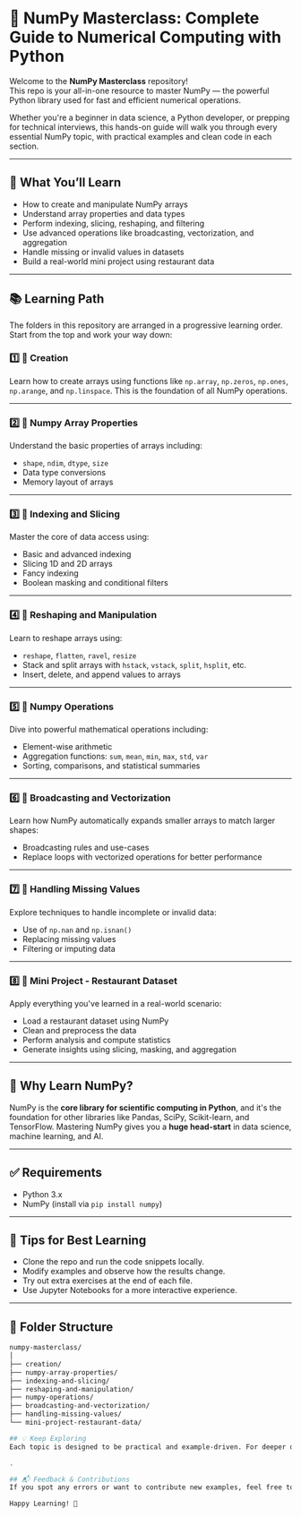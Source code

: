 # 📘 NumPy Masterclass: Complete Guide to Numerical Computing with Python

Welcome to the **NumPy Masterclass** repository!  
This repo is your all-in-one resource to master NumPy — the powerful Python library used for fast and efficient numerical operations.

Whether you're a beginner in data science, a Python developer, or prepping for technical interviews, this hands-on guide will walk you through every essential NumPy topic, with practical examples and clean code in each section.

---

## 🚀 What You’ll Learn

- How to create and manipulate NumPy arrays
- Understand array properties and data types
- Perform indexing, slicing, reshaping, and filtering
- Use advanced operations like broadcasting, vectorization, and aggregation
- Handle missing or invalid values in datasets
- Build a real-world mini project using restaurant data

---

## 📚 Learning Path

The folders in this repository are arranged in a progressive learning order. Start from the top and work your way down:

### 1️⃣ **📁 Creation**
Learn how to create arrays using functions like `np.array`, `np.zeros`, `np.ones`, `np.arange`, and `np.linspace`. This is the foundation of all NumPy operations.

---

### 2️⃣ **📁 Numpy Array Properties**
Understand the basic properties of arrays including:
- `shape`, `ndim`, `dtype`, `size`
- Data type conversions
- Memory layout of arrays

---

### 3️⃣ **📁 Indexing and Slicing**
Master the core of data access using:
- Basic and advanced indexing
- Slicing 1D and 2D arrays
- Fancy indexing
- Boolean masking and conditional filters

---

### 4️⃣ **📁 Reshaping and Manipulation**
Learn to reshape arrays using:
- `reshape`, `flatten`, `ravel`, `resize`
- Stack and split arrays with `hstack`, `vstack`, `split`, `hsplit`, etc.
- Insert, delete, and append values to arrays

---

### 5️⃣ **📁 Numpy Operations**
Dive into powerful mathematical operations including:
- Element-wise arithmetic
- Aggregation functions: `sum`, `mean`, `min`, `max`, `std`, `var`
- Sorting, comparisons, and statistical summaries

---

### 6️⃣ **📁 Broadcasting and Vectorization**
Learn how NumPy automatically expands smaller arrays to match larger shapes:
- Broadcasting rules and use-cases
- Replace loops with vectorized operations for better performance

---

### 7️⃣ **📁 Handling Missing Values**
Explore techniques to handle incomplete or invalid data:
- Use of `np.nan` and `np.isnan()`
- Replacing missing values
- Filtering or imputing data

---

### 8️⃣ **📁 Mini Project - Restaurant Dataset**
Apply everything you've learned in a real-world scenario:
- Load a restaurant dataset using NumPy
- Clean and preprocess the data
- Perform analysis and compute statistics
- Generate insights using slicing, masking, and aggregation

---

## 🧠 Why Learn NumPy?

NumPy is the **core library for scientific computing in Python**, and it's the foundation for other libraries like Pandas, SciPy, Scikit-learn, and TensorFlow. Mastering NumPy gives you a **huge head-start** in data science, machine learning, and AI.

---

## ✅ Requirements

- Python 3.x
- NumPy (install via `pip install numpy`)

---

## 📌 Tips for Best Learning

- Clone the repo and run the code snippets locally.
- Modify examples and observe how the results change.
- Try out extra exercises at the end of each file.
- Use Jupyter Notebooks for a more interactive experience.

---

## 📂 Folder Structure

```bash
numpy-masterclass/
│
├── creation/
├── numpy-array-properties/
├── indexing-and-slicing/
├── reshaping-and-manipulation/
├── numpy-operations/
├── broadcasting-and-vectorization/
├── handling-missing-values/
└── mini-project-restaurant-data/

## 💡 Keep Exploring
Each topic is designed to be practical and example-driven. For deeper dives, check the official [NumPy Documentation](https://numpy.org/doc/)

.

## 📬 Feedback & Contributions
If you spot any errors or want to contribute new examples, feel free to raise an issue or open a pull request.

Happy Learning! 🚀
